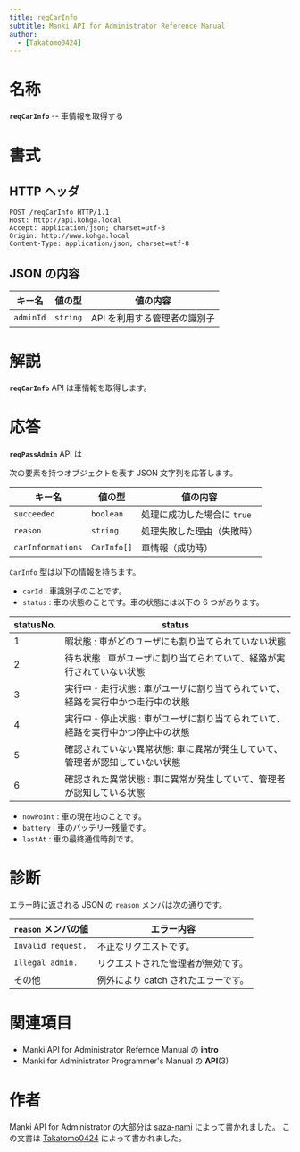 ```yaml
---
title: reqCarInfo
subtitle: Manki API for Administrator Reference Manual
author:
  - [Takatomo0424]
---
```


# 名称

**`reqCarInfo`** -- 車情報を取得する

# 書式

## HTTP ヘッダ

```http
POST /reqCarInfo HTTP/1.1
Host: http://api.kohga.local
Accept: application/json; charset=utf-8
Origin: http://www.kohga.local
Content-Type: application/json; charset=utf-8
```

## JSON の内容

| キー名    | 値の型   | 値の内容                     |
| --------- | -------- | ---------------------------- |
| `adminId` | `string` | API を利用する管理者の識別子 |

# 解説

**`reqCarInfo`** API は車情報を取得します。

# 応答

**`reqPassAdmin`** API は

次の要素を持つオブジェクトを表す JSON 文字列を応答します。

| キー名            | 値の型      | 値の内容                    |
| ----------------- | ----------- | --------------------------- |
| `succeeded`       | `boolean`   | 処理に成功した場合に `true` |
| `reason`          | `string`    | 処理失敗した理由（失敗時）  |
| `carInformations` | `CarInfo[]` | 車情報（成功時）            |

`CarInfo` 型は以下の情報を持ちます。

- `carId` : 車識別子のことです。
- `status` : 車の状態のことです。車の状態には以下の 6 つがあります。

| statusNo. | status                                                                          |
| --------- | ------------------------------------------------------------------------------- |
| 1         | 暇状態 : 車がどのユーザにも割り当てられていない状態                             |
| 2         | 待ち状態 : 車がユーザに割り当てられていて、経路が実行されていない状態           |
| 3         | 実行中・走行状態 : 車がユーザに割り当てられていて、経路を実行中かつ走行中の状態 |
| 4         | 実行中・停止状態 : 車がユーザに割り当てられていて、経路を実行中かつ停止中の状態 |
| 5         | 確認されていない異常状態: 車に異常が発生していて、管理者が認知していない状態    |
| 6         | 確認された異常状態 : 車に異常が発生していて、管理者が認知している状態           |

- `nowPoint` : 車の現在地のことです。
- `battery` : 車のバッテリー残量です。
- `lastAt` : 車の最終通信時刻です。

# 診断

エラー時に返される JSON の `reason` メンバは次の通りです。

| `reason` メンバの値 | エラー内容                          |
| ------------------- | ----------------------------------- |
| `Invalid request.`  | 不正なリクエストです。              |
| `Illegal admin.`    | リクエストされた管理者が無効です。  |
| その他              | 例外により catch されたエラーです。 |

# 関連項目

- Manki API for Administrator Refernce Manual の **intro**
- Manki for Administrator Programmer's Manual の **API**(3)

# 作者

Manki API for Administrator の大部分は [saza-nami][saza-nami] によって書かれました。
この文書は [Takatomo0424][takatomo0424] によって書かれました。

[saza-nami]: https://github.com/saza-nami
[takatomo0424]: https://github.com/Takatomo0424
